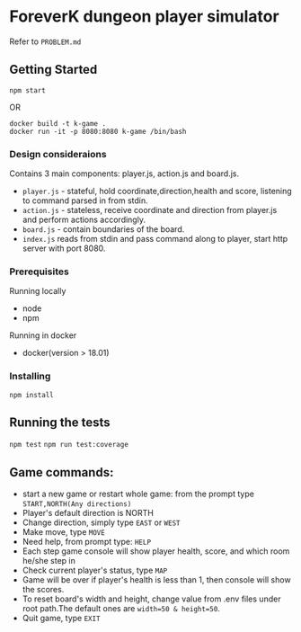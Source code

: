 # ForeverK dungeon player simulator

Refer to `PROBLEM.md`

## Getting Started

```
npm start
```
OR
```
docker build -t k-game .
docker run -it -p 8080:8080 k-game /bin/bash
```
### Design consideraions
Contains 3 main components: player.js, action.js and board.js.
* `player.js` - stateful, hold coordinate,direction,health and score, listening to command parsed in from stdin.
* `action.js` - stateless, receive coordinate and direction from player.js and perform actions accordingly.
* `board.js` - contain boundaries of the board.
* `index.js` reads from stdin and pass command along to player, start http server with port 8080.

### Prerequisites
Running locally
* node
* npm

Running in docker
* docker(version > 18.01)

### Installing

```npm install```

## Running the tests

```npm test```
```npm run test:coverage```

## Game commands:
* start a new game or restart whole game: from the prompt type `START,NORTH(Any directions)`
* Player's default direction is NORTH
* Change direction, simply type `EAST` or `WEST`
* Make move, type `MOVE`
* Need help, from prompt type: `HELP`
* Each step game console will show player health, score, and which room he/she step in
* Check current player's status, type `MAP`
* Game will be over if player's health is less than 1, then console will show the scores.
* To reset board's width and height, change value from .env files under root path.The default ones are `width=50 & height=50`.
* Quit game, type `EXIT`